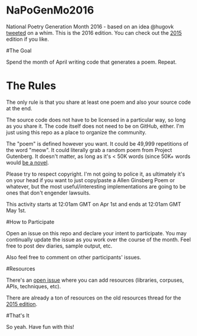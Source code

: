 # NaPoGenMo2016
National Poetry Generation Month 2016 - based on an idea @hugovk [tweeted](https://twitter.com/hugovk/status/582991364889059330) on a whim. This is the 2016 edition. You can check out the [2015](https://github.com/NaPoGenMo/NaPoGenMo2015) edition if you like.

#The Goal

Spend the month of April writing code that generates a poem.
Repeat.


# The Rules

The only rule is that you share at least one poem  and also your source code at the end.

The source code does not have to be licensed in a particular way, so long as you share it. The code itself does not need to be on GitHub, either. I'm just using this repo as a place to organize the community.

The "poem" is defined however you want. It could be 49,999 repetitions of the word "meow". It could literally grab a random poem from Project Gutenberg. It doesn't matter, as long as it's < 50K words (since 50K+ words would [be a novel](https://github.com/dariusk/NaNoGenMo-2014).

Please try to respect copyright. I'm not going to police it, as ultimately it's on your head if you want to just copy/paste a Allen Ginsberg Poem or whatever, but the most useful/interesting implementations are going to be ones that don't engender lawsuits.

This activity starts at 12:01am GMT on Apr 1st and ends at 12:01am GMT May 1st.


#How to Participate

Open an issue on this repo and declare your intent to participate. You may continually update the issue as you work over the course of the month. Feel free to post dev diaries, sample output, etc.

Also feel free to comment on other participants' issues.


#Resources

There's an [open issue](https://github.com/NaPoGenMo/NaPoGenMo2016/issues/1) where you can add resources (libraries, corpuses, APIs, techniques, etc).

There are already a ton of resources on the old resources thread for the [2015 edition](https://github.com/NaPoGenMo/NaPoGenMo2015/issues/1).

#That's It

So yeah. Have fun with this!
